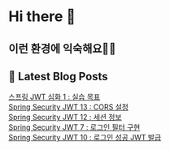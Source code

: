 # Hi there 👋

## 이런 환경에 익숙해요✍🏼

## 📕 Latest Blog Posts

<a href=https://jhyngu.tistory.com/64>스프링 JWT 심화 1 : 실습 목표</a></br><a href=https://jhyngu.tistory.com/63>Spring Security JWT 13 : CORS 설정</a></br><a href=https://jhyngu.tistory.com/62>Spring Security JWT 12 : 세션 정보</a></br><a href=https://jhyngu.tistory.com/61>Spring Security JWT 7 : 로그인 필터 구현</a></br><a href=https://jhyngu.tistory.com/60>Spring Security JWT 10 : 로그인 성공 JWT 발급</a></br>